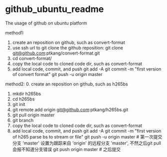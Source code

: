 # github_ubuntu_readme
The usage of github on ubuntu platform

method1:
1. create an reposition on github, such as convert-format
2. use ssh url to git clone the github reposition:
    git clone git@github.com:ptkang/convert-format.git
3. cd convert-format/
4. copy the local code to cloned code dir, such as convert-format
5. add local code, commit, and push
    git add -A
    git commit -m "first version of convert format"
    git push -u origin master

method2:
0. create an reposition on github, such as h265bs
1. mkdir h265bs
2. cd h265bs
3. git init
4. git remote add origin git@github.com:ptkang/h265bs.git
5. git pull origin master
6. git branch
7. copy the local code to cloned code dir, such as convert-format
8. add local code, commit, and push
    git add -A
    git commit -m "first version of h265 parse bs to stream or file"
    git push -u origin master # 第一次提交分支 'master' 设置为跟踪来自 'origin' 的远程分支 'master', 不然之后git pull会报不知道分支错误
    git push origin master # 之后提交
